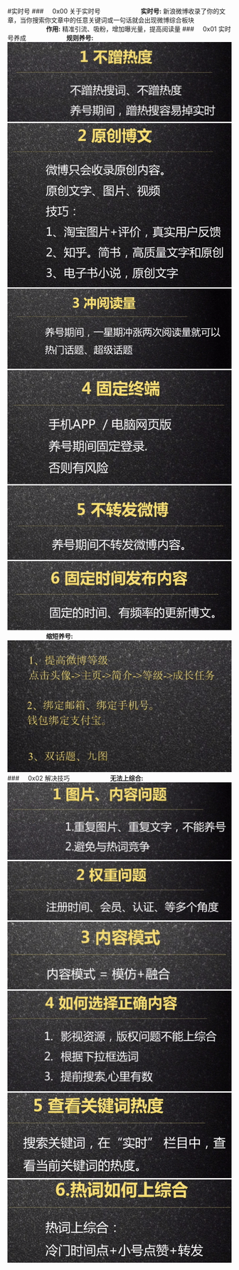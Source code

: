 #实时号
###&nbsp;&nbsp;&nbsp;&nbsp;&nbsp;0x00 关于实时号
&nbsp;&nbsp;&nbsp;&nbsp;&nbsp;&nbsp;&nbsp;&nbsp;&nbsp;&nbsp;&nbsp;&nbsp;&nbsp;&nbsp;&nbsp;&nbsp;&nbsp;&nbsp;&nbsp;&nbsp;&nbsp;&nbsp;**实时号:** 新浪微博收录了你的文章，当你搜索你文章中的任意关键词或一句话就会出现微博综合板块
&nbsp;&nbsp;&nbsp;&nbsp;&nbsp;&nbsp;&nbsp;&nbsp;&nbsp;&nbsp;&nbsp;&nbsp;&nbsp;&nbsp;&nbsp;&nbsp;&nbsp;&nbsp;&nbsp;&nbsp;&nbsp;&nbsp;**作用:** 精准引流、吸粉，增加曝光量，提高阅读量
###&nbsp;&nbsp;&nbsp;&nbsp;&nbsp;0x01 实时号养成
&nbsp;&nbsp;&nbsp;&nbsp;&nbsp;&nbsp;&nbsp;&nbsp;&nbsp;&nbsp;&nbsp;&nbsp;&nbsp;&nbsp;&nbsp;&nbsp;&nbsp;&nbsp;&nbsp;&nbsp;&nbsp;&nbsp;**规则养号:** ![](/assets/bcrd.png)
![](/assets/ycbw.png)
![](/assets/cydl.png)
![](/assets/gdzd.png)
![](/assets/bzf.png)
![](/assets/gdsj.png)
&nbsp;&nbsp;&nbsp;&nbsp;&nbsp;&nbsp;&nbsp;&nbsp;&nbsp;&nbsp;&nbsp;&nbsp;&nbsp;&nbsp;&nbsp;&nbsp;&nbsp;&nbsp;&nbsp;&nbsp;&nbsp;&nbsp;**缩短养号:**
![](/assets/sdsj.png)
###&nbsp;&nbsp;&nbsp;&nbsp;&nbsp;0x02 解决技巧
&nbsp;&nbsp;&nbsp;&nbsp;&nbsp;&nbsp;&nbsp;&nbsp;&nbsp;&nbsp;&nbsp;&nbsp;&nbsp;&nbsp;&nbsp;&nbsp;&nbsp;&nbsp;&nbsp;&nbsp;&nbsp;&nbsp;**无法上综合:**
![](/assets/tpnr.png)
![](/assets/qz.png)
![](/assets/nrms.png)
![](/assets/zqnr.png)
![](/assets/gjcrd.png)
![](/assets/rcsj.png)





